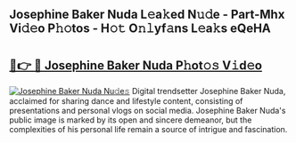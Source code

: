 ## Josephine Baker Nuda L𝚎a𝚔ed N𝚞𝚍e - Part-Mhx Vi𝚍𝚎o P𝚑𝚘tos - H𝚘𝚝 O𝚗𝚕yf𝚊ns L𝚎a𝚔s eQeHA

# <h2><a href="http://kf1cnl.oniu.top/?m=Josephine+Baker+Nuda">🔗👉 🔴 Josephine Baker Nuda P𝚑ot𝚘𝚜 V𝚒d𝚎o</a></h2>

[![Josephine Baker Nuda Nu𝚍e𝚜](https://i.imgur.com/0qMVB7G.gif)](http://kf1cnl.oniu.top/?m=Josephine+Baker+Nuda)
Digital trendsetter Josephine Baker Nuda, acclaimed for sharing dance and lifestyle content, consisting of presentations and personal vlogs on social media. Josephine Baker Nuda's public image is marked by its open and sincere demeanor, but the complexities of his personal life remain a source of intrigue and fascination.  
